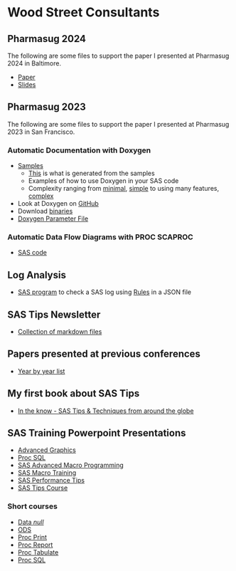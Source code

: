# Wood Street Consultants

## Pharmasug 2024
The following are some files to support the paper I presented at Pharmasug 2024 in Baltimore.
* [Paper](/Papers/2024/Pharmasug%202024/DS-109.docx)
* [Slides](/Papers/2024/Pharmasug%202024/DS-109.pptx)

## Pharmasug 2023
The following are some files to support the paper I presented at Pharmasug 2023 in San Francisco.

### Automatic Documentation with Doxygen
* [Samples](/Doxygen/Samples/)
    * [This](https://philipmason.github.io/Sample%20Documentation/html/index.html) is what is generated from the samples
    * Examples of how to use Doxygen in your SAS code
    * Complexity ranging from [minimal](https://github.com/philipmason/Wood-Street-Consultants/blob/main/Doxygen/Samples/1%20-%20minimal.sas), [simple](https://github.com/philipmason/Wood-Street-Consultants/tree/main/Doxygen/Samples#:~:text=2%20weeks%20ago-,simple%20example.sas,-added%20examples%20etc) to using many features, [complex](https://github.com/philipmason/Wood-Street-Consultants/tree/main/Doxygen/Samples#:~:text=3%20%2D%20more%20extensive.sas)
* Look at Doxygen on [GitHub](https://github.com/doxygen)
* Download [binaries](https://www.doxygen.nl/download.html#srcbin)
* [Doxygen Parameter File](/Doxygen/Doxyfile)

### Automatic Data Flow Diagrams with PROC SCAPROC
* [SAS code](/SCAPROC/SAS/)

## Log Analysis
* [SAS program](/Log%20Analysis/filecheckwithrules.sas) to check a SAS log using [Rules](/Log%20Analysis/rules.json) in a JSON file

## SAS Tips Newsletter
* [Collection of markdown files](/Tips-Newsletter/)

## Papers presented at previous conferences
* [Year by year list](/Papers/)

## My first book about SAS Tips
* [In the know - SAS Tips & Techniques from around the globe](/Phil's%20SAS%20Tips%20Book.doc)

## SAS Training Powerpoint Presentations
* [Advanced Graphics](/Training/Advanced%20Graphics.ppt)
* [Proc SQL](/Training/Proc%20SQL.PPT)
* [SAS Advanced Macro Programming](/Training/SAS%20Advanced%20Macro%20Programming.ppt)
* [SAS Macro Training](/Training/SAS%20MACRO%20TRAINING.pptx)
* [SAS Performance Tips](/Training/SAS%20Performance%20Tips.pptx)
* [SAS Tips Course](/Training/Tips%20Course%202005.ppt)
### Short courses
* [Data _null_](/Training/SAS%20Short%20Course%20-%20Data%20_null_.ppt)
* [ODS](/Training/SAS%20Short%20Course%20-%20ODS.ppt)
* [Proc Print](/Training/SAS%20Short%20Course%20-%20Proc%20Print.ppt)
* [Proc Report](/Training/SAS%20Short%20Course%20-%20Proc%20Report.ppt)
* [Proc Tabulate](/Training/SAS%20Short%20Course%20-%20Proc%20Tabulate.ppt)
* [Proc SQL](/Training/SAS%20Short%20Course%20-%20Proc%20SQL.PPT)
